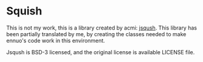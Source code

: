 # Squish
This is not my work, this is a library created by acmi: [jsqush](https://github.com/acmi/jsqush). This library has been partially translated by me, by creating the classes needed to make ennuo's code work in this environment.

Jsqush is BSD-3 licensed, and the original license is available LICENSE file.